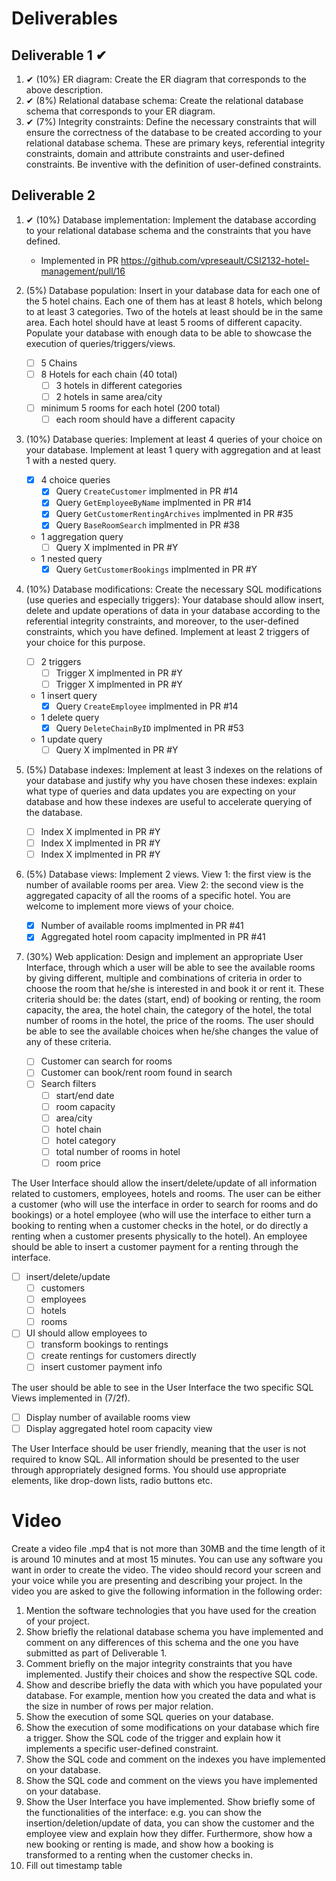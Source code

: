 # Deliverables
## Deliverable 1 ✔
1. ✔ (10%) ER diagram: Create the ER diagram that corresponds to the above description.  
2. ✔ (8%) Relational database schema: Create the relational database schema that corresponds to your ER diagram. 
3. ✔ (7%) Integrity constraints: Define the necessary constraints that will ensure the correctness of the database to be created according to your relational database schema. These are primary keys, referential integrity constraints, domain and attribute constraints and user-defined constraints. Be inventive with the definition of user-defined constraints. 

## Deliverable 2
1. ✔ (10%) Database implementation: Implement the database according to your relational database schema and the constraints that you have defined.
    - Implemented in PR https://github.com/vpreseault/CSI2132-hotel-management/pull/16

2. (5%) Database population: Insert in your database data for each one of the 5 hotel chains. Each one of them has at least 8 hotels, which belong to at least 3 categories. Two of the hotels at least should be in the same area. Each hotel should have at least 5 rooms of different capacity. Populate your database with enough data to be able to showcase the execution of queries/triggers/views. 
    - [ ] 5 Chains
    - [ ] 8 Hotels for each chain (40 total)
        - [ ] 3 hotels in different categories
        - [ ] 2 hotels in same area/city
    - [ ] minimum 5 rooms for each hotel (200 total)
        - [ ] each room should have a different capacity
 
3. (10%) Database queries: Implement at least 4 queries of your choice on your database. Implement at least 1 query with aggregation and at least 1 with a nested query.  
    - [x] 4 choice queries
        - [x] Query `CreateCustomer` implmented in PR #14
        - [x] Query `GetEmployeeByName` implmented in PR #14
        - [x] Query `GetCustomerRentingArchives` implmented in PR #35
        - [x] Query `BaseRoomSearch` implmented in PR #38
    - 1 aggregation query
        - [ ] Query X implmented in PR #Y
    - 1 nested query
        - [x] Query `GetCustomerBookings` implmented in PR #Y

4. (10%) Database modifications: Create the necessary SQL modifications (use queries and especially triggers): Your database should allow insert, delete and update operations of data in 
your database according to the referential integrity constraints, and moreover, to the user-defined constraints, which you have defined. Implement at least 2 triggers of your choice for this purpose. 
    - [ ] 2 triggers
        - [ ] Trigger X implmented in PR #Y
        - [ ] Trigger X implmented in PR #Y
    - 1 insert query
        - [x] Query `CreateEmployee` implmented in PR #14
    - 1 delete query
        - [x] Query `DeleteChainByID` implmented in PR #53
    - 1 update query
        - [ ] Query X implmented in PR #Y

5. (5%) Database indexes: Implement at least 3 indexes on the relations of your database and justify why you have chosen these indexes: explain what type of queries and data updates you are expecting on your database and how these indexes are useful to accelerate querying of the database.
    - [ ] Index X implmented in PR #Y
    - [ ] Index X implmented in PR #Y
    - [ ] Index X implmented in PR #Y

6. (5%) Database views: Implement 2 views. View 1: the first view is the number of available rooms per area. View 2: the second view is the aggregated capacity of all the rooms of a specific hotel. You are welcome to implement more views of your choice. 
    - [x] Number of available rooms implmented in PR #41
    - [x] Aggregated hotel room capacity implmented in PR #41

7. (30%) Web application: Design and implement an appropriate User Interface, through which a user will be able to see the available rooms by giving different, multiple and combinations of criteria in order to choose the room that he/she is interested in and book it or rent it. These criteria should be: the dates (start, end) of booking or renting, the room capacity, the area, the hotel chain, the category of the hotel, the total number of rooms in the hotel, the price of the rooms. The user should be able to see the available choices when he/she changes the value of any of these criteria. 
    - [ ] Customer can search for rooms
    - [ ] Customer can book/rent room found in search
    - [ ] Search filters
        - [ ] start/end date 
        - [ ] room capacity
        - [ ] area/city
        - [ ] hotel chain
        - [ ] hotel category
        - [ ] total number of rooms in hotel
        - [ ] room price

The User Interface should allow the insert/delete/update of all information related to customers, employees, hotels and rooms. The user can be either a customer (who will use the interface in order to search for rooms and do bookings) or a hotel employee (who will use the interface to either turn a booking to renting when a customer checks in the hotel, or do directly a renting when a customer presents 
physically to the hotel). An employee should be able to insert a customer payment for a renting through the interface.
- [ ] insert/delete/update
    - [ ] customers
    - [ ] employees 
    - [ ] hotels
    - [ ] rooms 
- [ ] UI should allow employees to
    - [ ] transform bookings to rentings
    - [ ] create rentings for customers directly
    - [ ] insert customer payment info

The user should be able to see in the User Interface the two specific SQL Views implemented 
in (7/2f). 
- [ ] Display number of available rooms view
- [ ] Display aggregated hotel room capacity view

The User Interface should be user friendly, meaning that the user is not required to know SQL. All information should be presented to the user through appropriately designed forms. You should use appropriate elements, like drop-down lists, radio buttons etc. 

# Video
Create a video file .mp4 that is not more than 30MB and the time length of it is around 10 minutes and 
at most 15 minutes. You can use any software you want in order to create the video. The video should 
record your screen and your voice while you are presenting and describing your project. 
In the video you are asked to give the following information in the following order: 
1. Mention the software technologies that you have used for the creation of your project.  
2. Show briefly the relational database schema you have implemented and comment on any 
differences of this schema and the one you have submitted as part of Deliverable 1.  
3. Comment briefly on the major integrity constraints that you have implemented. Justify their 
choices and show the respective SQL code. 
4. Show and describe briefly the data with which you have populated your database. For 
example, mention how you created the data and what is the size in number of rows per major 
relation. 
5. Show the execution of some SQL queries on your database. 
6. Show the execution of some modifications on your database which fire a trigger. Show the 
SQL code of the trigger and explain how it implements a specific user-defined constraint. 
7. Show the SQL code and comment on the indexes you have implemented on your database. 
8. Show the SQL code and comment on the views you have implemented on your database. 
9. Show the User Interface you have implemented. Show briefly some of the functionalities of 
the interface: e.g. you can show the insertion/deletion/update of data, you can show the 
customer and the employee view and explain how they differ. Furthermore, show how a new 
booking or renting is made, and show how a booking is transformed to a renting when the 
customer checks in.
10. Fill out timestamp table
